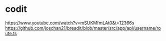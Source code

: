 # codit

https://www.youtube.com/watch?v=mSUKMfmLAt0&t=12366s
https://github.com/joschan21/breadit/blob/master/src/app/api/username/route.ts
